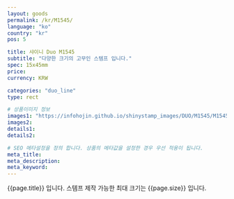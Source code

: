 ```yaml
---
layout: goods
permalink: /kr/M1545/
language: "ko"
country: "kr"
pos: 5

title: 샤이니 Duo M1545
subtitle: "다양한 크기의 고무인 스템프 입니다."
spec: 15x45mm
price:
currency: KRW

categories: "duo_line"
type: rect

# 상품이미지 정보
images1: "https://infohojin.github.io/shinystamp_images/DUO/M1545/M1545_1.jpg"
images2:
details1:
details2:    

# SEO 메타설정을 정의 합니다. 상품의 메타값을 설정한 경우 우선 적용이 됩니다.
meta_title: 
meta_description:
meta_keyword:
---
```


{{page.title}} 입니다. 스템프 제작 가능한 최대 크기는 {{page.size}} 입니다.